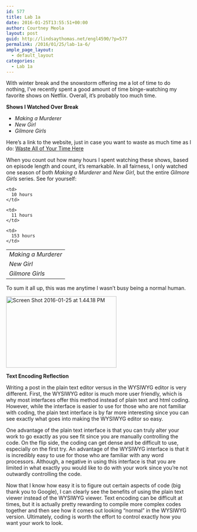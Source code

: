 ```yaml
---
id: 577
title: Lab 1a
date: 2016-01-25T13:55:51+00:00
author: Courtney Meola
layout: post
guid: http://lindsaythomas.net/engl4590/?p=577
permalink: /2016/01/25/lab-1a-6/
ample_page_layout:
  - default_layout
categories:
  - Lab 1a
---
```

With winter break and the snowstorm offering me a lot of time to do nothing, I&#8217;ve recently spent a good amount of time binge-watching my favorite shows on Netflix. Overall, it&#8217;s probably too much time.

**Shows I Watched Over Break**

  * _Making a Murderer_
  * _New Girl_
  * _Gilmore Girls_

Here&#8217;s a link to the website, just in case you want to waste as much time as I do: [Waste All of Your Time Here](http://netflix.com) 

When you count out how many hours I spent watching these shows, based on episode length and count, it&#8217;s remarkable. In all fairness, I only watched one season of both _Making a Murderer_ and _New Girl_, but the entire _Gilmore Girls_ series. See for yourself:

<table style="width: 100%">
  <tr>
    <td>
      <em>Making a Murderer</em>
    </td>
    
    <td>
      10 hours
    </td>
  </tr>
  
  <tr>
    <td>
      <em>New Girl</em>
    </td>
    
    <td>
      11 hours
    </td>
  </tr>
  
  <tr>
    <td>
      <em>Gilmore Girls</em>
    </td>
    
    <td>
      153 hours
    </td>
  </tr>
</table>

To sum it all up, this was me anytime I wasn&#8217;t busy being a normal human.

<a href="http://lindsaythomas.net/engl4590/wp-content/uploads/sites/10/2016/01/Screen-Shot-2016-01-25-at-1.44.18-PM.png" rel="attachment wp-att-584"><img class="alignnone size-medium wp-image-584" src="http://lindsaythomas.net/engl4590/wp-content/uploads/sites/10/2016/01/Screen-Shot-2016-01-25-at-1.44.18-PM-300x194.png" alt="Screen Shot 2016-01-25 at 1.44.18 PM" width="300" height="194" srcset="http://lindsaythomas.net/engl4590/wp-content/uploads/sites/10/2016/01/Screen-Shot-2016-01-25-at-1.44.18-PM-300x194.png 300w, http://lindsaythomas.net/engl4590/wp-content/uploads/sites/10/2016/01/Screen-Shot-2016-01-25-at-1.44.18-PM.png 306w" sizes="(max-width: 300px) 100vw, 300px" /></a>

**Text Encoding Reflection**
  
Writing a post in the plain text editor versus in the WYSIWYG editor is very different. First, the WYSIWYG editor is much more user friendly, which is why most interfaces offer this method instead of plain text and html coding. However, while the interface is easier to use for those who are not familiar with coding, the plain text interface is by far more interesting since you can see exactly what goes into making the WYSIWYG editor so easy.

One advantage of the plain text interface is that you can truly alter your work to go exactly as you see fit since you are manually controlling the code. On the flip side, the coding can get dense and be difficult to use, especially on the first try. An advantage of the WYSIWYG interface is that it is incredibly easy to use for those who are familiar with any word processors. Although, a negative in using this interface is that you are limited in what exactly you would like to do with your work since you&#8217;re not outwardly controlling the code.

Now that I know how easy it is to figure out certain aspects of code (big thank you to Google), I can clearly see the benefits of using the plain text viewer instead of the WYSIWYG viewer. Text encoding can be difficult at times, but it is actually pretty rewarding to compile more complex codes together and then see how it comes out looking &#8220;normal&#8221; in the WYSIWYG version. Ultimately, coding is worth the effort to control exactly how you want your work to look.